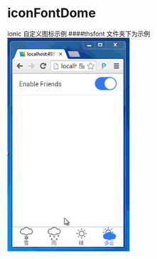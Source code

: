 # iconFontDome
ionic  自定义图标示例
####thsfont 文件夹下为示例
![](https://github.com/longtaoge/iconFontDome/blob/master/thsfont/fonticon.gif)
